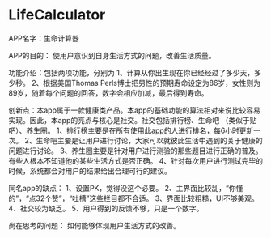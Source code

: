 # LifeCalculator
APP名字：生命计算器

APP的目的： 使用户意识到自身生活方式的问题，改善生活质量。

功能介绍：包括两项功能，分别为 1、计算从你出生现在你已经经过了多少天，多少秒。 2、根据美国Thomas Perls博士把男性的预期寿命设定为86岁，女性则为89岁，随着每个问题的回答，数字会相应加减，最后得到寿命。

创新点：本app属于一款健康类产品。本app的基础功能的算法相对来说比较容易实现。因此，本app的亮点与核心是社交。社交包括排行榜、生命吧 （类似于贴吧）、养生圈。 1、排行榜主要是在所有使用此app的人进行排名，每6小时更新一次。 2、生命吧主要是让用户进行讨论，大家可以就彼此生活中遇到的关于健康的问题进行讨论。 3、养生圈主要是针对用户进行测验的那些题目进行正确的普及。有些人根本不知道他的某些生活方式是否正确。 4、针对每次用户进行测试完毕的时候，系统都会对用户的结果给出合理可行的建议。

同名app的缺点： 1、设置PK，觉得没这个必要。 2、主界面比较乱，“你懂的”，“点32个赞”，“吐槽”这些栏目都不合适。 3、界面比较粗糙，UI不够美观。 4、社交较为缺乏。 5、用户得到的反馈不够，只是一个数字。

尚在思考的问题： 如何能够体现用户生活方式的改善。
